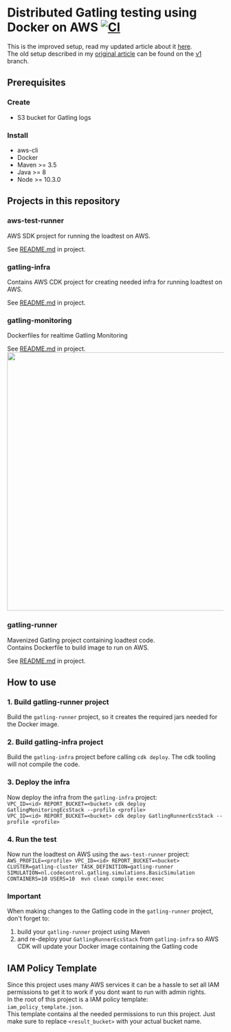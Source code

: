 # Distributed Gatling testing using Docker on AWS [![CI](https://github.com/richardhendricksen/gatling-docker-on-aws/workflows/CI/badge.svg)](https://github.com/richardhendricksen/gatling-docker-on-aws/actions?query=workflow%3ACI)

This is the improved setup, read my updated article about it [here](https://medium.com/@richard.hendricksen/distributed-load-testing-with-gatling-using-docker-and-aws-part-2-5a6df57128aa).  
The old setup described in my [original article](https://medium.com/@richard.hendricksen/distributed-load-testing-with-gatling-using-docker-and-aws-d497605692db) can be found on the [v1](https://github.com/richardhendricksen/gatling-docker-on-aws/tree/v1) branch.  


## Prerequisites  
### Create  
* S3 bucket for Gatling logs  

### Install  
* aws-cli  
* Docker  
* Maven >= 3.5  
* Java >= 8  
* Node >= 10.3.0  

## Projects in this repository

### aws-test-runner
AWS SDK project for running the loadtest on AWS.  

See [README.md](aws-test-runner/README.md) in project. 

### gatling-infra
Contains AWS CDK project for creating needed infra for running loadtest on AWS.  

See [README.md](gatling-infra/README.md) in project. 

### gatling-monitoring
Dockerfiles for realtime Gatling Monitoring  

See [README.md](gatling-monitoring/README.md) in project.  
[<img src="https://raw.githubusercontent.com/richardhendricksen/gatling-docker-on-aws/master/images/dashboard.png" width="600">](https://raw.githubusercontent.com/richardhendricksen/gatling-docker-on-aws/master/images/dashboard.png)

### gatling-runner
Mavenized Gatling project containing loadtest code.  
Contains Dockerfile to build image to run on AWS.  

See [README.md](gatling-runner/README.md) in project. 

## How to use

### 1. Build gatling-runner project
Build the `gatling-runner` project, so it creates the required jars needed for the Docker image.  

### 2. Build gatling-infra project  
Build the `gatling-infra` project before calling `cdk deploy`. The cdk tooling will not compile the code.  

### 3. Deploy the infra
Now deploy the infra from the `gatling-infra` project:  
`VPC_ID=<id> REPORT_BUCKET=<bucket> cdk deploy GatlingMonitoringEcsStack --profile <profile>`  
`VPC_ID=<id> REPORT_BUCKET=<bucket> cdk deploy GatlingRunnerEcsStack --profile <profile>`  

### 4. Run the test
Now run the loadtest on AWS using the `aws-test-runner` project:  
`AWS_PROFILE=<profile> VPC_ID=<id> REPORT_BUCKET=<bucket> CLUSTER=gatling-cluster TASK_DEFINITION=gatling-runner SIMULATION=nl.codecontrol.gatling.simulations.BasicSimulation CONTAINERS=10 USERS=10  mvn clean compile exec:exec`

### Important
When making changes to the Gatling code in the `gatling-runner` project, don't forget to:  
 1. build your `gatling-runner` project using Maven  
 2. and re-deploy your `GatlingRunnerEcsStack` from `gatling-infra` so AWS CDK will update your Docker image containing the Gatling code  

## IAM Policy Template
Since this project uses many AWS services it can be a hassle to set all IAM permissions to get it to work if you dont want to run with admin rights.  
In the root of this project is a IAM policy template: `iam_policy_template.json`.  
This template contains al the needed permissions to run this project. Just make sure to replace `<result_bucket>` with your actual bucket name.
